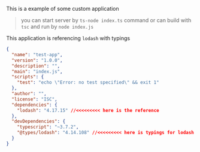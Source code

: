 This is a example of some custom application

> you can start server by `ts-node index.ts` command or can build with `tsc` and run by `node index.js`


This application is referencing `lodash` with typings

```JSON
{
  "name": "test-app",
  "version": "1.0.0",
  "description": "",
  "main": "index.js",
  "scripts": {
    "test": "echo \"Error: no test specified\" && exit 1"
  },
  "author": "",
  "license": "ISC",
  "dependencies": {
    "lodash": "4.17.15" //<<<<<<<<< here is the reference
  },
  "devDependencies": {
    "typescript": "~3.7.2",
    "@types/lodash": "4.14.108" //<<<<<<<<< here is typings for lodash
  }
}


```